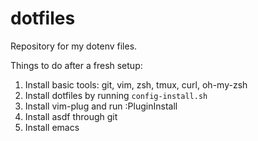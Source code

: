 # dotfiles
Repository for my dotenv files.

Things to do after a fresh setup:

1. Install basic tools: git, vim, zsh, tmux, curl, oh-my-zsh
2. Install dotfiles by running `config-install.sh`
3. Install vim-plug and run :PluginInstall
4. Install asdf through git
5. Install emacs
